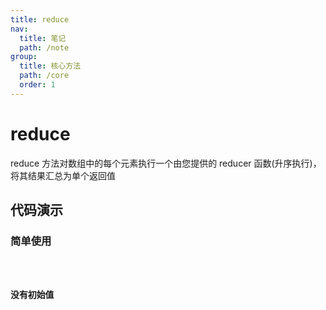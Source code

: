 ```yaml
---
title: reduce
nav:
  title: 笔记
  path: /note
group:
  title: 核心方法
  path: /core
  order: 1
---
```


# reduce

reduce 方法对数组中的每个元素执行一个由您提供的 reducer 函数(升序执行)，将其结果汇总为单个返回值

## 代码演示

### 简单使用

<code src="./demo/demo1.tsx" />

### 没有初始值

<code src="./demo/demo2.tsx" />
